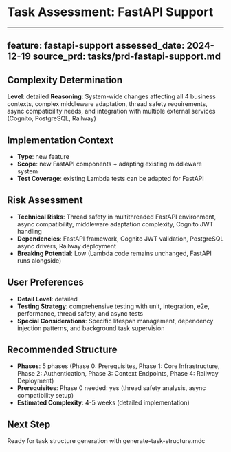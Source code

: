 # Task Assessment: FastAPI Support

---
feature: fastapi-support
assessed_date: 2024-12-19
source_prd: tasks/prd-fastapi-support.md
---

## Complexity Determination
**Level**: detailed
**Reasoning**: System-wide changes affecting all 4 business contexts, complex middleware adaptation, thread safety requirements, async compatibility needs, and integration with multiple external services (Cognito, PostgreSQL, Railway)

## Implementation Context
- **Type**: new feature
- **Scope**: new FastAPI components + adapting existing middleware system
- **Test Coverage**: existing Lambda tests can be adapted for FastAPI

## Risk Assessment
- **Technical Risks**: Thread safety in multithreaded FastAPI environment, async compatibility, middleware adaptation complexity, Cognito JWT handling
- **Dependencies**: FastAPI framework, Cognito JWT validation, PostgreSQL async drivers, Railway deployment
- **Breaking Potential**: Low (Lambda code remains unchanged, FastAPI runs alongside)

## User Preferences
- **Detail Level**: detailed
- **Testing Strategy**: comprehensive testing with unit, integration, e2e, performance, thread safety, and async tests
- **Special Considerations**: Specific lifespan management, dependency injection patterns, and background task supervision

## Recommended Structure
- **Phases**: 5 phases (Phase 0: Prerequisites, Phase 1: Core Infrastructure, Phase 2: Authentication, Phase 3: Context Endpoints, Phase 4: Railway Deployment)
- **Prerequisites**: Phase 0 needed: yes (thread safety analysis, async compatibility setup)
- **Estimated Complexity**: 4-5 weeks (detailed implementation)

## Next Step
Ready for task structure generation with generate-task-structure.mdc
